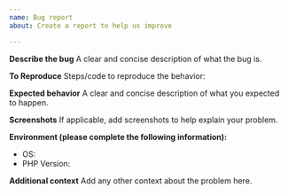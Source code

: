 ```yaml
---
name: Bug report
about: Create a report to help us improve

---
```


**Describe the bug**
A clear and concise description of what the bug is.

**To Reproduce**
Steps/code to reproduce the behavior:

**Expected behavior**
A clear and concise description of what you expected to happen.

**Screenshots**
If applicable, add screenshots to help explain your problem.

**Environment (please complete the following information):**
 - OS:
 - PHP Version:

**Additional context**
Add any other context about the problem here.
